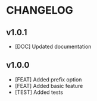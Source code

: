 # CHANGELOG

## v1.0.1
- [DOC] Updated documentation

## v1.0.0
- [FEAT] Added prefix option
- [FEAT] Added basic feature
- [TEST] Added tests
